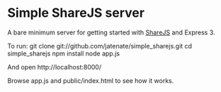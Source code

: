 # Simple ShareJS server

A bare minimum server for getting started with [ShareJS](https://github.com/josephg/ShareJS) and Express 3.

To run:
    git clone git://github.com/jatenate/simple_sharejs.git
    cd simple_sharejs
    npm install
    node app.js

And open http://localhost:8000/

Browse app.js and public/index.html to see how it works.